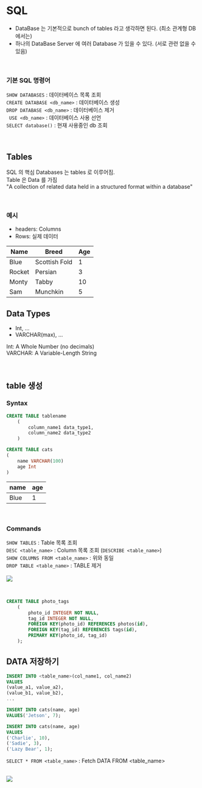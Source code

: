 
# SQL

- DataBase 는 기본적으로 bunch of tables 라고 생각하면 된다. (최소 관계형 DB 에서는)
- 하나의 DataBase Server 에 여러 Database 가 있을 수 있다. (서로 관련 없을 수 있음)
  
<br>

### 기본 SQL 명령어
```SHOW DATABASES``` : 데이터베이스 목록 조회  
```CREATE DATABASE <db_name>``` : 데이터베이스 생성  
```DROP DATABASE <db_name>``` : 데이터베이스 제거  
``` USE <db_name>``` : 데이터베이스 사용 선언  
```SELECT database()``` : 현재 사용중인 db 조회

<br>

## Tables

SQL 의 핵심
Databases 는 tables 로 이루어짐.  
Table 은 Data 를 가짐  
"A collection of related data held in a structured format within a database"

<br>

### 예시

- headers: Columns
- Rows: 실제 데이터 

|Name|Breed|Age|
|--|--|--|
|Blue|Scottish Fold|1|
|Rocket|Persian|3|
|Monty|Tabby|10|
|Sam|Munchkin|5|

## Data Types
- Int, ...
- VARCHAR(max), ... 

Int: A Whole Number (no decimals)  
VARCHAR: A Variable-Length String

<Br>

## table 생성

### Syntax

```SQL
CREATE TABLE tablename
	(
		column_name1 data_type1,
		column_name2 data_type2
	)
```

```SQL
CREATE TABLE cats
(
	name VARCHAR(100)
	age Int
)
```

|name|age|
|--|--|
|Blue|1|

<br>

### Commands

```SHOW TABLES``` : Table 목록 조회  
```DESC <table_name>``` : Column 목록 조회 (```DESCRIBE <table_name>```)  
```SHOW COLUMNS FROM <table_name>``` : 위와 동일  
```DROP TABLE <table_name>``` : TABLE 제거  
<br>
![](images/show_columns.png)

<br>

```SQL
CREATE TABLE photo_tags 
	(
		photo_id INTEGER NOT NULL,
    	tag_id INTEGER NOT NULL,
    	FOREIGN KEY(photo_id) REFERENCES photos(id),
    	FOREIGN KEY(tag_id) REFERENCES tags(id),
    	PRIMARY KEY(photo_id, tag_id)
    );
```

## DATA 저장하기
```SQL
INSERT INTO <table_name>(col_name1, col_name2)
VALUES
(value_a1, value_a2),
(value_b1, value_b2),
...
```


```SQL
INSERT INTO cats(name, age)
VALUES('Jetson', 7);
```


```SQL
INSERT INTO cats(name, age)
VALUES 
('Charlie', 10),
('Sadie', 3),
('Lazy Bear', 1);
```


```SELECT * FROM <table_name>``` : Fetch DATA FROM <table_name>  
<br>
<!-- ![](/images/select_from_table.png) -->

![](images/select_from_table.png)

